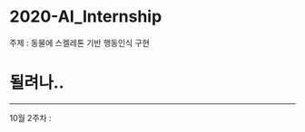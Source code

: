 # 2020-AI_Internship
주제 : 동물에 스켈레톤 기반 행동인식 구현
# 될려나..

----------------------------------------------------------------------------

10월 2주차 : 
